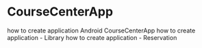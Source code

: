 # CourseCenterApp
how to create application Android
CourseCenterApp
how to create application - Library
how to create application - Reservation
